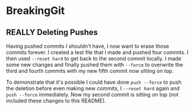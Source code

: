 # BreakingGit

## REALLY Deleting Pushes
Having pushed commits I shouldn't have, I now want to erase those commits forever.  I created a test file that I made and pushed four commits.  I then used `--reset hard` to get back to the second commit locally.  I made some new changes and finally pushed them with `--force` to overwrite the third and fourth commits with my new fifth commit now sitting on top.

To demonstrate that it's possible I could have done `push --force` to push the deletion before even making new commits, I `--reset hard` again and `push --force` immediately.  Now my second commit is sitting on top (not included these changes to this README).
